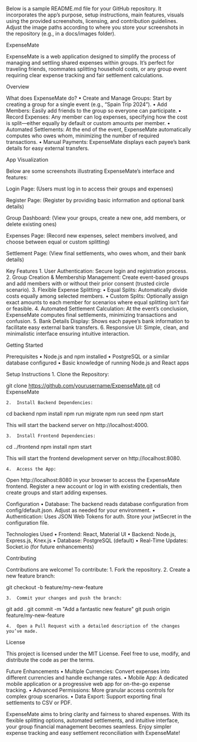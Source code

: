 Below is a sample README.md file for your GitHub repository. It incorporates the app’s purpose, setup instructions, main features, visuals using the provided screenshots, licensing, and contribution guidelines. Adjust the image paths according to where you store your screenshots in the repository (e.g., in a docs/images folder).

ExpenseMate

ExpenseMate is a web application designed to simplify the process of managing and settling shared expenses within groups. It’s perfect for traveling friends, roommates splitting household costs, or any group event requiring clear expense tracking and fair settlement calculations.

Overview

What does ExpenseMate do?
	•	Create and Manage Groups: Start by creating a group for a single event (e.g., “Spain Trip 2024”).
	•	Add Members: Easily add friends to the group so everyone can participate.
	•	Record Expenses: Any member can log expenses, specifying how the cost is split—either equally by default or custom amounts per member.
	•	Automated Settlements: At the end of the event, ExpenseMate automatically computes who owes whom, minimizing the number of required transactions.
	•	Manual Payments: ExpenseMate displays each payee’s bank details for easy external transfers.

App Visualization

Below are some screenshots illustrating ExpenseMate’s interface and features:

Login Page:
(Users must log in to access their groups and expenses)

Register Page:
(Register by providing basic information and optional bank details)

Group Dashboard:
(View your groups, create a new one, add members, or delete existing ones)

Expenses Page:
(Record new expenses, select members involved, and choose between equal or custom splitting)

Settlement Page:
(View final settlements, who owes whom, and their bank details)

Key Features
	1.	User Authentication: Secure login and registration process.
	2.	Group Creation & Membership Management: Create event-based groups and add members with or without their prior consent (trusted circle scenario).
	3.	Flexible Expense Splitting:
	•	Equal Splits: Automatically divide costs equally among selected members.
	•	Custom Splits: Optionally assign exact amounts to each member for scenarios where equal splitting isn’t fair or feasible.
	4.	Automated Settlement Calculation: At the event’s conclusion, ExpenseMate computes final settlements, minimizing transactions and confusion.
	5.	Bank Details Display: Shows each payee’s bank information to facilitate easy external bank transfers.
	6.	Responsive UI: Simple, clean, and minimalistic interface ensuring intuitive interaction.

Getting Started

Prerequisites
	•	Node.js and npm installed
	•	PostgreSQL or a similar database configured
	•	Basic knowledge of running Node.js and React apps

Setup Instructions
	1.	Clone the Repository:

git clone https://github.com/yourusername/ExpenseMate.git
cd ExpenseMate


	2.	Install Backend Dependencies:

cd backend
npm install
npm run migrate
npm run seed
npm start

This will start the backend server on http://localhost:4000.

	3.	Install Frontend Dependencies:

cd ../frontend
npm install
npm start

This will start the frontend development server on http://localhost:8080.

	4.	Access the App:
Open http://localhost:8080 in your browser to access the ExpenseMate frontend.
Register a new account or log in with existing credentials, then create groups and start adding expenses.

Configuration
	•	Database: The backend reads database configuration from config/default.json. Adjust as needed for your environment.
	•	Authentication: Uses JSON Web Tokens for auth. Store your jwtSecret in the configuration file.

Technologies Used
	•	Frontend: React, Material UI
	•	Backend: Node.js, Express.js, Knex.js
	•	Database: PostgreSQL (default)
	•	Real-Time Updates: Socket.io (for future enhancements)

Contributing

Contributions are welcome! To contribute:
	1.	Fork the repository.
	2.	Create a new feature branch:

git checkout -b feature/my-new-feature


	3.	Commit your changes and push the branch:

git add .
git commit -m "Add a fantastic new feature"
git push origin feature/my-new-feature


	4.	Open a Pull Request with a detailed description of the changes you’ve made.

License

This project is licensed under the MIT License. Feel free to use, modify, and distribute the code as per the terms.

Future Enhancements
	•	Multiple Currencies: Convert expenses into different currencies and handle exchange rates.
	•	Mobile App: A dedicated mobile application or a progressive web app for on-the-go expense tracking.
	•	Advanced Permissions: More granular access controls for complex group scenarios.
	•	Data Export: Support exporting final settlements to CSV or PDF.

ExpenseMate aims to bring clarity and fairness to shared expenses. With its flexible splitting options, automated settlements, and intuitive interface, your group financial management becomes seamless. Enjoy simpler expense tracking and easy settlement reconciliation with ExpenseMate!